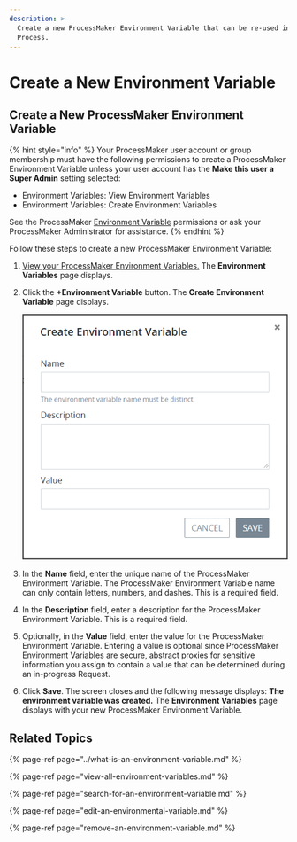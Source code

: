 ```yaml
---
description: >-
  Create a new ProcessMaker Environment Variable that can be re-used in any
  Process.
---
```


# Create a New Environment Variable

## Create a New ProcessMaker Environment Variable

{% hint style="info" %}
Your ProcessMaker user account or group membership must have the following permissions to create a ProcessMaker Environment Variable unless your user account has the **Make this user a Super Admin** setting selected:

* Environment Variables: View Environment Variables
* Environment Variables: Create Environment Variables

See the ProcessMaker [Environment Variable](../../../processmaker-administration/permission-descriptions-for-users-and-groups.md#environment-variables) permissions or ask your ProcessMaker Administrator for assistance.
{% endhint %}

Follow these steps to create a new ProcessMaker Environment Variable:

1. [View your ProcessMaker Environment Variables.](view-all-environment-variables.md) The **Environment Variables** page displays.
2. Click the **+Environment Variable** button. The **Create Environment Variable** page displays.  

   ![](../../../.gitbook/assets/create-environment-variable-screen-processes.png)

3. In the **Name** field, enter the unique name of the ProcessMaker Environment Variable. The ProcessMaker Environment Variable name can only contain letters, numbers, and dashes. This is a required field.
4. In the **Description** field, enter a description for the ProcessMaker Environment Variable. This is a required field.
5. Optionally, in the **Value** field, enter the value for the ProcessMaker Environment Variable. Entering a value is optional since ProcessMaker Environment Variables are secure, abstract proxies for sensitive information you assign to contain a value that can be determined during an in-progress Request.
6. Click **Save**. The screen closes and the following message displays: **The environment variable was created.** The **Environment Variables** page displays with your new ProcessMaker Environment Variable.

## Related Topics

{% page-ref page="../what-is-an-environment-variable.md" %}

{% page-ref page="view-all-environment-variables.md" %}

{% page-ref page="search-for-an-environment-variable.md" %}

{% page-ref page="edit-an-environmental-variable.md" %}

{% page-ref page="remove-an-environment-variable.md" %}


